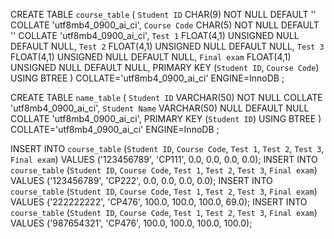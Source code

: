 CREATE TABLE `course_table` (
	`Student ID` CHAR(9) NOT NULL DEFAULT '' COLLATE 'utf8mb4_0900_ai_ci',
	`Course Code` CHAR(5) NOT NULL DEFAULT '' COLLATE 'utf8mb4_0900_ai_ci',
	`Test 1` FLOAT(4,1) UNSIGNED NULL DEFAULT NULL,
	`Test 2` FLOAT(4,1) UNSIGNED NULL DEFAULT NULL,
	`Test 3` FLOAT(4,1) UNSIGNED NULL DEFAULT NULL,
	`Final exam` FLOAT(4,1) UNSIGNED NULL DEFAULT NULL,
	PRIMARY KEY (`Student ID`, `Course Code`) USING BTREE
)
COLLATE='utf8mb4_0900_ai_ci'
ENGINE=InnoDB
;

CREATE TABLE `name_table` (
	`Student ID` VARCHAR(50) NOT NULL COLLATE 'utf8mb4_0900_ai_ci',
	`Student Name` VARCHAR(50) NULL DEFAULT NULL COLLATE 'utf8mb4_0900_ai_ci',
	PRIMARY KEY (`Student ID`) USING BTREE
)
COLLATE='utf8mb4_0900_ai_ci'
ENGINE=InnoDB
;

INSERT INTO `course_table` (`Student ID`, `Course Code`, `Test 1`, `Test 2`, `Test 3`, `Final exam`) VALUES ('123456789', 'CP111', 0.0, 0.0, 0.0, 0.0);
INSERT INTO `course_table` (`Student ID`, `Course Code`, `Test 1`, `Test 2`, `Test 3`, `Final exam`) VALUES ('123456789', 'CP222', 0.0, 0.0, 0.0, 0.0);
INSERT INTO `course_table` (`Student ID`, `Course Code`, `Test 1`, `Test 2`, `Test 3`, `Final exam`) VALUES ('222222222', 'CP476', 100.0, 100.0, 100.0, 69.0);
INSERT INTO `course_table` (`Student ID`, `Course Code`, `Test 1`, `Test 2`, `Test 3`, `Final exam`) VALUES ('987654321', 'CP476', 100.0, 100.0, 100.0, 100.0);
